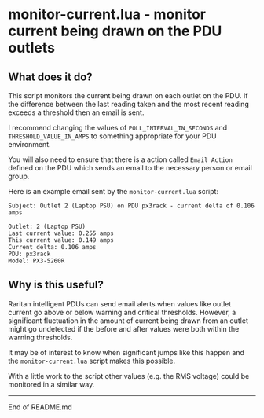 # monitor-current.lua - monitor current being drawn on the PDU outlets

## What does it do?

This script monitors the current being drawn on each outlet on the PDU.
If the difference between the last reading taken and the most recent reading
exceeds a threshold then an email is sent.

I recommend changing the values of `POLL_INTERVAL_IN_SECONDS` and
`THRESHOLD_VALUE_IN_AMPS` to
something appropriate for your PDU environment.

You will also need to ensure that there is a action called `Email Action` defined
on the PDU which sends an email to the necessary person or email group.

Here is an example email sent by the `monitor-current.lua` script:

```
Subject: Outlet 2 (Laptop PSU) on PDU px3rack - current delta of 0.106 amps

Outlet: 2 (Laptop PSU)
Last current value: 0.255 amps
This current value: 0.149 amps
Current delta: 0.106 amps
PDU: px3rack
Model: PX3-5260R
```

## Why is this useful?

Raritan intelligent PDUs can send email alerts when values like outlet
current go above or below warning and critical thresholds. However, a significant fluctuation in 
the amount of current being drawn from an outlet might go
undetected if the before and after values were both within the warning thresholds.

It may be of interest to know when significant jumps like this happen and the `monitor-current.lua`
script makes this possible.

With a little work to the script other values (e.g. the RMS voltage) could be monitored in
a similar way.

----------------------------------------------------

End of README.md
